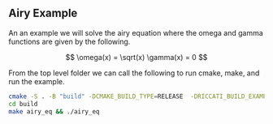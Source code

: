 ## Airy Example

An an example we will solve the airy equation where the omega and gamma functions are given by the following.

$$
\omega(x) = \sqrt(x)
\gamma(x) = 0
$$

From the top level folder we can call the following to run cmake, make, and run the example.

```bash
cmake -S . -B "build" -DCMAKE_BUILD_TYPE=RELEASE  -DRICCATI_BUILD_EXAMPLES=ON 
cd build
make airy_eq && ./airy_eq
```